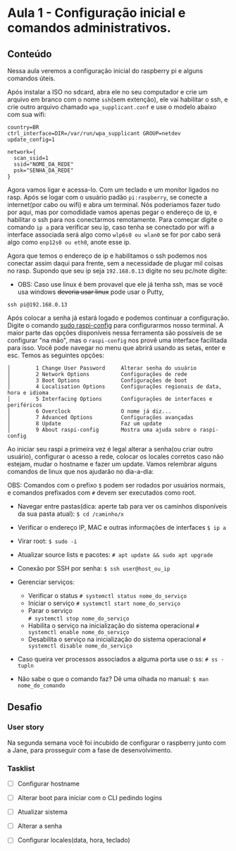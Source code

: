# Aula 1 - Configuração inicial e comandos administrativos.

## Conteúdo

Nessa aula veremos a configuração inicial do raspberry pi e alguns comandos úteis.

Após instalar a ISO no sdcard, abra ele no seu computador e crie um arquivo em branco com o nome `ssh`(sem extenção), ele vai habilitar o ssh, e crie outro arquivo chamado `wpa_supplicant.conf` e use o modelo abaixo com sua wifi:

```
country=BR
ctrl_interface=DIR=/var/run/wpa_supplicant GROUP=netdev
update_config=1

network={
  scan_ssid=1
  ssid="NOME_DA_REDE"
  psk="SENHA_DA_REDE"
}
```

Agora vamos ligar e acessa-lo. Com um teclado e um monitor ligados no rasp. Após se logar com o usuário padão `pi:raspberry`, se conecte a internet(por cabo ou wifi) e abra um terminal. Nós poderiamos fazer tudo por aqui, mas por comodidade vamos apenas pegar o endereço de ip, e habilitar o ssh para nos conectarmos remotamente.
Para começar digite o comando `ip a` para verificar seu ip, caso tenha se conectado por wifi a interface associada será algo como `wlp6s0 ou wlan0` se for por cabo será algo como `enp12s0 ou eth0`, anote esse ip.

Agora que temos o endereço de ip e habilitamos o ssh podemos nos conectar assim daqui para frente, sem a necessidade de plugar mil coisas no rasp. Supondo que seu ip seja `192.168.0.13` digite no seu pc/note digite:

- OBS: Caso use linux é bem provavel que ele já tenha ssh, mas se você usa windows ~~deveria usar linux~~ pode usar o Putty,

`ssh pi@192.168.0.13`

Após colocar a senha já estará logado e podemos continuar a configuração.
Digite o comando [sudo raspi-config](https://www.raspberrypi.org/documentation/configuration/raspi-config.md) para configurarmos nosso terminal. A maior parte das opções disponíveis nessa ferramenta são possíveis de se configurar "na mão", mas o `raspi-config` nos provê uma interface facilitada para isso.
Você pode navegar no menu que abrirá usando as setas, enter e esc. Temos as seguintes opções:

```
│        1 Change User Password     Alterar senha do usuário
│        2 Network Options          Configurações de rede
│        3 Boot Options             Configurações de boot
│        4 Localisation Options     Configurações regionais de data, hora e idioma
│        5 Interfacing Options      Configurações de interfaces e periféricos
│        6 Overclock                O nome já diz...
│        7 Advanced Options         Configurações avançadas
│        8 Update                   Faz um update
│        9 About raspi-config       Mostra uma ajuda sobre o raspi-config
```

Ao iniciar seu raspi a primeira vez é legal alterar a senha(ou criar outro usuário), configurar o acesso a rede, colocar os locales corretos caso não estejam, mudar o hostname e fazer um update. Vamos relembrar alguns comandos de linux que nos ajudarão no dia-a-dia:

OBS: Comandos com o prefixo `$` podem ser rodados por usuários normais, e comandos prefixados com `#` devem ser executados como root.

* Navegar entre pastas(dica: aperte tab para ver os caminhos disponíveis da sua pasta atual):
`$ cd /caminho/x`

* Verificar o endereço IP, MAC e outras informações de interfaces
  `$ ip a`

* Virar root:
  `$ sudo -i`

* Atualizar source lists e pacotes:
  `# apt update && sudo apt upgrade`

* Conexão por SSH por senha:
  `$ ssh user@host_ou_ip`

* Gerenciar serviços:

  - Verificar o status
    `# systemctl status nome_do_serviço`
  - Iniciar o serviço
    `# systemctl start nome_do_serviço`
  - Parar o serviço    
    `# systemctl stop nome_do_serviço`
  - Habilita o serviço na inicialização do sistema operacional
    `# systemctl enable nome_do_serviço`
  - Desabilita o serviço na inicialização do sistema operacional
    `# systemctl disable nome_do_serviço`

* Caso queira ver processos associados a alguma porta use o ss:
  `# ss -tupln`

* Não sabe o que o comando faz? Dê uma olhada no manual:
`$ man nome_do_comando`

## Desafio

### User story

Na segunda semana você foi incubido de configurar o raspberry junto com a Jane, para prosseguir com a fase de desenvolvimento.

### Tasklist

* [ ] Configurar hostname

* [ ] Alterar boot para iniciar com o CLI pedindo logins

* [ ] Atualizar sistema

* [ ] Alterar a senha

* [ ] Configurar locales(data, hora, teclado)
